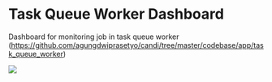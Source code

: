 # Task Queue Worker Dashboard

Dashboard for monitoring job in task queue worker (https://github.com/agungdwiprasetyo/candi/tree/master/codebase/app/task_queue_worker)

<img src="https://storage.googleapis.com/agungdp/static/candi_task_queue_worker.png" />
